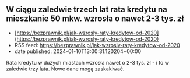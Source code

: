 ## W ciągu zaledwie trzech lat rata kredytu na mieszkanie 50 mkw. wzrosła o nawet 2-3 tys. zł
 - [https://bezprawnik.pl/jak-wzrosly-raty-kredytow-od-2020](https://bezprawnik.pl/jak-wzrosly-raty-kredytow-od-2020)
 - RSS feed: https://bezprawnik.pl/jak-wzrosly-raty-kredytow-od-2020
 - date published: 2024-01-10T13:00:31.120204+00:00

Rata kredytu w dużych miastach wzrosła nawet o 2-3 tys. zł - i to w zaledwie trzy lata. Nowe dane mogą zaskakiwać.


